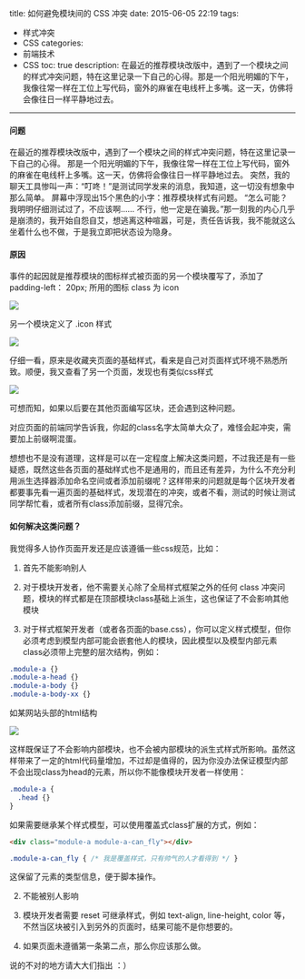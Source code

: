 title: 如何避免模块间的 CSS 冲突
date: 2015-06-05 22:19
tags:
 - 样式冲突
 - CSS
categories: 
 - 前端技术
 - CSS
toc: true
description: 在最近的推荐模块改版中，遇到了一个模块之间的样式冲突问题，特在这里记录一下自己的心得。那是一个阳光明媚的下午，我像往常一样在工位上写代码，窗外的麻雀在电线杆上多嘴。这一天，仿佛将会像往日一样平静地过去。

---

#### 问题

在最近的推荐模块改版中，遇到了一个模块之间的样式冲突问题，特在这里记录一下自己的心得。
那是一个阳光明媚的下午，我像往常一样在工位上写代码，窗外的麻雀在电线杆上多嘴。这一天，仿佛将会像往日一样平静地过去。
突然，我的聊天工具惨叫一声：“叮咚！”是测试同学发来的消息，我知道，这一切没有想象中那么简单。 屏幕中浮现出15个黑色的小字：推荐模块样式有问题。
“怎么可能？我明明仔细测试过了，不应该啊…… 不行，他一定是在骗我。”那一刻我的内心几乎是崩溃的，我开始自怨自艾，想逃离这种喧嚣，可是，责任告诉我，我不能就这么坐着什么也不做，于是我立即把状态设为隐身。

#### 原因

事件的起因就是推荐模块的图标样式被页面的另一个模块覆写了，添加了 padding-left： 20px; 所用的图标 class 为 icon

![](http://static.oschina.net/uploads/space/2015/0605/220524_Xrxf_992034.png)

另一个模块定义了 .icon 样式

![](http://static.oschina.net/uploads/space/2015/0605/220836_0KQx_992034.png)

仔细一看，原来是收藏夹页面的基础样式，看来是自己对页面样式环境不熟悉所致。顺便，我又查看了另一个页面，发现也有类似css样式

![](http://static.oschina.net/uploads/space/2015/0605/220949_z4X4_992034.png)

可想而知，如果以后要在其他页面编写区块，还会遇到这种问题。

对应页面的前端同学告诉我，你起的class名字太简单大众了，难怪会起冲突，需要加上前缀啊混蛋。

想想也不是没有道理，这样是可以在一定程度上解决这类问题，不过我还是有一些疑惑，既然这些各页面的基础样式也不是通用的，而且还有差异，为什么不充分利用派生选择器添加命名空间或者添加前缀呢？这样带来的问题就是每个区块开发者都要事先看一遍页面的基础样式，发现潜在的冲突，或者不看，测试的时候让测试同学帮忙看，或者所有class添加前缀，显得冗余。

#### 如何解决这类问题？

我觉得多人协作页面开发还是应该遵循一些css规范，比如： 

1. 首先不能影响别人

  1. 对于模块开发者，他不需要关心除了全局样式框架之外的任何 class 冲突问题，模块的样式都是在顶部模块class基础上派生，这也保证了不会影响其他模块

  2. 对于样式框架开发者（或者各页面的base.css），你可以定义样式模型，但你必须考虑到模型内部可能会嵌套他人的模块，因此模型以及模型内部元素class必须带上完整的层次结构，例如：

```css
.module-a {}
.module-a-head {}
.module-a-body {}
.module-a-body-xx {}
```

如某网站头部的html结构

![](http://static.oschina.net/uploads/space/2015/0605/221234_2V5I_992034.png)

这样既保证了不会影响内部模块，也不会被内部模块的派生式样式所影响。虽然这样带来了一定的html代码量增加，不过却是值得的，因为你没办法保证模型内部不会出现class为head的元素，所以你不能像模块开发者一样使用：

```css
.module-a {
  .head {}
}
```

如果需要继承某个样式模型，可以使用覆盖式class扩展的方式，例如：

```html
<div class="module-a module-a-can_fly"></div>
```
```css
.module-a-can_fly { /* 我是覆盖样式，只有帅气的人才看得到 */ }
```

这保留了元素的类型信息，便于脚本操作。

2. 不能被别人影响

  1. 模块开发者需要 reset 可继承样式，例如 text-align, line-height, color 等，不然当区块被引入到另外的页面时，结果可能不是你想要的。

  2. 如果页面未遵循第一条第二点，那么你应该那么做。

说的不对的地方请大大们指出 ：）
